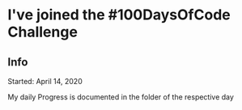 # I've joined the #100DaysOfCode Challenge

## Info
Started: April 14, 2020

My daily Progress is documented in the folder of the respective day
